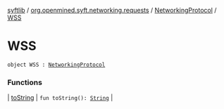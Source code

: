 [syftlib](../../../index.md) / [org.openmined.syft.networking.requests](../../index.md) / [NetworkingProtocol](../index.md) / [WSS](./index.md)

# WSS

`object WSS : `[`NetworkingProtocol`](../index.md)

### Functions

| [toString](to-string.md) | `fun toString(): `[`String`](https://kotlinlang.org/api/latest/jvm/stdlib/kotlin/-string/index.html) |


